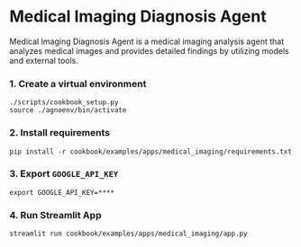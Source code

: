 # Medical Imaging Diagnosis Agent

Medical Imaging Diagnosis Agent is a medical imaging analysis agent that analyzes medical images and provides detailed findings by utilizing models and external tools.

### 1. Create a virtual environment

```shell
./scripts/cookbook_setup.py
source ./agnoenv/bin/activate
```

### 2. Install requirements

```shell
pip install -r cookbook/examples/apps/medical_imaging/requirements.txt
```

### 3. Export `GOOGLE_API_KEY`

```shell
export GOOGLE_API_KEY=****
```

### 4. Run Streamlit App

```shell
streamlit run cookbook/examples/apps/medical_imaging/app.py
```